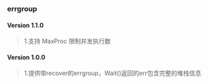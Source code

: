 ### errgroup

#### Version 1.1.0
> 1.支持 MaxProc 限制并发执行数

#### Version 1.0.0
> 1.提供带recover的errgroup，Wait()返回的err包含完整的堆栈信息  
